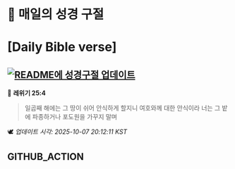 # 🙏 매일의 성경 구절
# [Daily Bible verse]
## [![README에 성경구절 업데이트](https://github.com/DONGSUKA/first_test/actions/workflows/update-readme-bible.yml/badge.svg)](https://github.com/DONGSUKA/first_test/actions/workflows/update-readme-bible.yml)
<!-- START_BIBLE_VERSE -->
📖 **레위기 25:4**
> 일곱째 해에는 그 땅이 쉬어 안식하게 할지니 여호와께 대한 안식이라 너는 그 밭에 파종하거나 포도원을 가꾸지 말며

🕊️ _업데이트 시각: 2025-10-07 20:12:11 KST_
  <!-- END_BIBLE_VERSE -->
## GITHUB_ACTION
